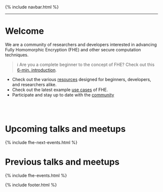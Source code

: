 {% include navbar.html %}
<hr/>

# Welcome 
  
We are a community of researchers and developers interested in advancing Fully Homomorphic Encryption (FHE) and other secure computation techniques.

> ℹ️ Are you a complete beginner to the concept of FHE? Check out this <a href="https://6min.zama.ai/" target="_blank">6-min. introduction</a>. 

- Check out the various [resources](https://fhe.org/fhe-resources) designed for beginners, developers, and researchers alike.
- Check out the latest example [use cases](https://fhe.org/fhe-use-cases) of FHE.
- Participate and stay up to date with the [community](./fhe-community)

<br><br>


# Upcoming talks and meetups

{% include fhe-next-events.html %}

# Previous talks and meetups

{% include fhe-events.html %}


{% include footer.html %}

